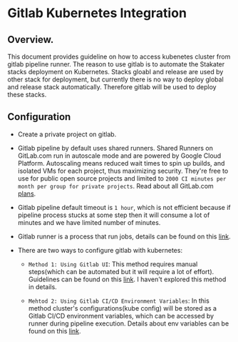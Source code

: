 # Gitlab Kubernetes Integration

## Overview.

This document provides guideline on how to access kubenetes cluster from gitlab pipeline runner. The reason to use gitlab is to automate the Stakater
stacks deployment on Kubernetes. Stacks gloabl and release are used by other stack for deployment, but currently there is no way to deploy global and release
stack automatically. Therefore gitlab will be used to deploy these stacks.

## Configuration 

* Create a private project on gitlab.

* Gitlab pipeline by default uses shared runners. Shared Runners on GitLab.com run in autoscale mode and are powered by Google Cloud Platform. Autoscaling means 
  reduced wait times to spin up builds, and isolated VMs for each project, thus maximizing security. They're free to use for public open source projects and 
  limited to `2000 CI minutes per month per group for private projects`. Read about all GitLab.com [plans](https://about.gitlab.com/pricing).

* Gitlab pipeline default timeout is `1 hour`, which is not efficient because if pipeline process stucks at some step then it will consume a lot of minutes and
  we have limited number of minutes.   

* Gitlab runner is a process that run jobs, details can be found on this [link](https://docs.gitlab.com/runner/).

* There are two ways to configure gitlab with kubernetes:
  
  - `Method 1: Using Gitlab UI`: This method requires manual steps(which can be automated but it will require a lot of effort). 
                                 Guidelines can be found on this [link](https://docs.gitlab.com/ee/user/project/clusters/index.html#adding-an-existing-kubernetes-cluster). I haven't explored this method in details.

  - `Mehtod 2: Using Gitlab CI/CD Environment Variables`: In this method cluster's configurations(kube config) will be stored as a Gitlab CI/CD environment variables, which can be accessed by runner during pipeline execution. 
                                                          Details about env variables can be found on this [link](https://docs.gitlab.com/ee/ci/variables/).


